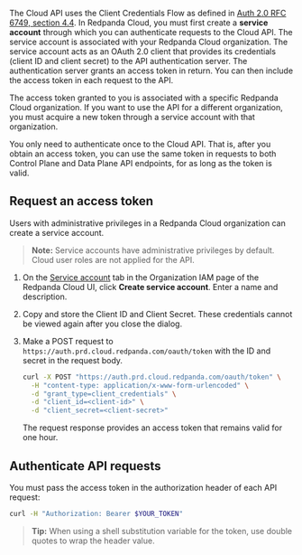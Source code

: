 The Cloud API uses the Client Credentials Flow as defined in [Auth 2.0 RFC 6749, section 4.4](https://datatracker.ietf.org/doc/html/rfc6749#section-4.4O). In Redpanda Cloud, you must first create a **service account** through which you can authenticate requests to the Cloud API. The service account is associated with your Redpanda Cloud organization. The service account acts as an OAuth 2.0 client that provides its credentials (client ID and client secret) to the API authentication server. The authentication server grants an access token in return. You can then include the access token in each request to the API.

The access token granted to you is associated with a specific Redpanda Cloud organization. If you want to use the API for a different organization, you must acquire a new token through a service account with that organization.

You only need to authenticate once to the Cloud API. That is, after you obtain an access token, you can use the same token in requests to both Control Plane and Data Plane API endpoints, for as long as the token is valid.

## Request an access token

Users with administrative privileges in a Redpanda Cloud organization can create a service account.

> **Note:** Service accounts have administrative privileges by default. Cloud user roles are not applied for the API.

1. On the [Service account](https://cloud.redpanda.com/organization-iam?tab=service-accounts) tab in the Organization IAM page of the Redpanda Cloud UI, click **Create service account**. Enter a name and description.

2. Copy and store the Client ID and Client Secret. These credentials cannot be viewed again after you close the dialog. 

3. Make a POST request to `https://auth.prd.cloud.redpanda.com/oauth/token` with the ID and secret in the request body. 

    ```bash
    curl -X POST "https://auth.prd.cloud.redpanda.com/oauth/token" \
      -H "content-type: application/x-www-form-urlencoded" \
      -d "grant_type=client_credentials" \
      -d "client_id=<client-id>" \
      -d "client_secret=<client-secret>"
    ```

    The request response provides an access token that remains valid for one hour.

## Authenticate API requests

You must pass the access token in the authorization header of each API request: 

```bash
curl -H "Authorization: Bearer $YOUR_TOKEN"
```

> **Tip:** When using a shell substitution variable for the token, use double quotes to wrap the header value.
